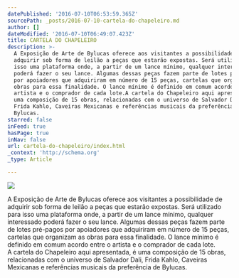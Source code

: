 ```yaml
---
datePublished: '2016-07-10T06:53:59.365Z'
sourcePath: _posts/2016-07-10-cartela-do-chapeleiro.md
author: []
dateModified: '2016-07-10T06:49:07.423Z'
title: CARTELA DO CHAPELEIRO
description: >-
  A Exposição de Arte de Bylucas oferece aos visitantes a possibilidade de
  adquirir sob forma de leilão a peças que estarão expostas. Será utilizado para
  isso uma plataforma onde, a partir de um lance mínimo, qualquer interessado
  poderá fazer o seu lance. Algumas dessas peças fazem parte de lotes pré-pagos
  por apoiadores que adquiriram em número de 15 peças, cartelas que organizam as
  obras para essa finalidade. O lance mínimo é definido em comum acordo entre o
  artista e o comprador de cada lote.A cartela do Chapeleiro aqui apresentada, é
  uma composição de 15 obras, relacionadas com o universo de Salvador Dali,
  Frida Kahlo, Caveiras Mexicanas e referências musicais da preferência de
  Bylucas. 
starred: false
inFeed: true
hasPage: true
inNav: false
url: cartela-do-chapeleiro/index.html
_context: 'http://schema.org'
_type: Article

---
```

![](https://imgflo.herokuapp.com/graph/vahj1ThiexotieMo/46fe0baf73b8f64d5be8b487be25f867/croprotate.jpg?cropheight=1334&cropwidth=2402&degrees=0&input=https%3A%2F%2Fthe-grid-user-content.s3-us-west-2.amazonaws.com%2F4619e343-8b2a-439c-9164-dc947cfc929a.jpg&x=38&y=0)

A Exposição de Arte de Bylucas oferece aos visitantes a possibilidade de adquirir sob forma de leilão a peças que estarão expostas. Será utilizado para isso uma plataforma onde, a partir de um lance mínimo, qualquer interessado poderá fazer o seu lance. Algumas dessas peças fazem parte de lotes pré-pagos por apoiadores que adquiriram em número de 15 peças, cartelas que organizam as obras para essa finalidade. O lance mínimo é definido em comum acordo entre o artista e o comprador de cada lote.  
A cartela do Chapeleiro aqui apresentada, é uma composição de 15 obras, relacionadas com o universo de Salvador Dali, Frida Kahlo, Caveiras Mexicanas e referências musicais da preferência de Bylucas.